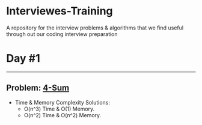 # Interviewes-Training
A repository for the interview problems &amp; algorithms that we find useful through out our coding interview preparation 

# Day #1
________________________________________________________________________________________________________________________________________
## Problem: [4-Sum](https://leetcode.com/problems/4sum-ii/)
+ Time & Memory Complexity Solutions:
    - O(n^3) Time & O(1) Memory.
    - O(n^2) Time & O(n^2) Memory.

